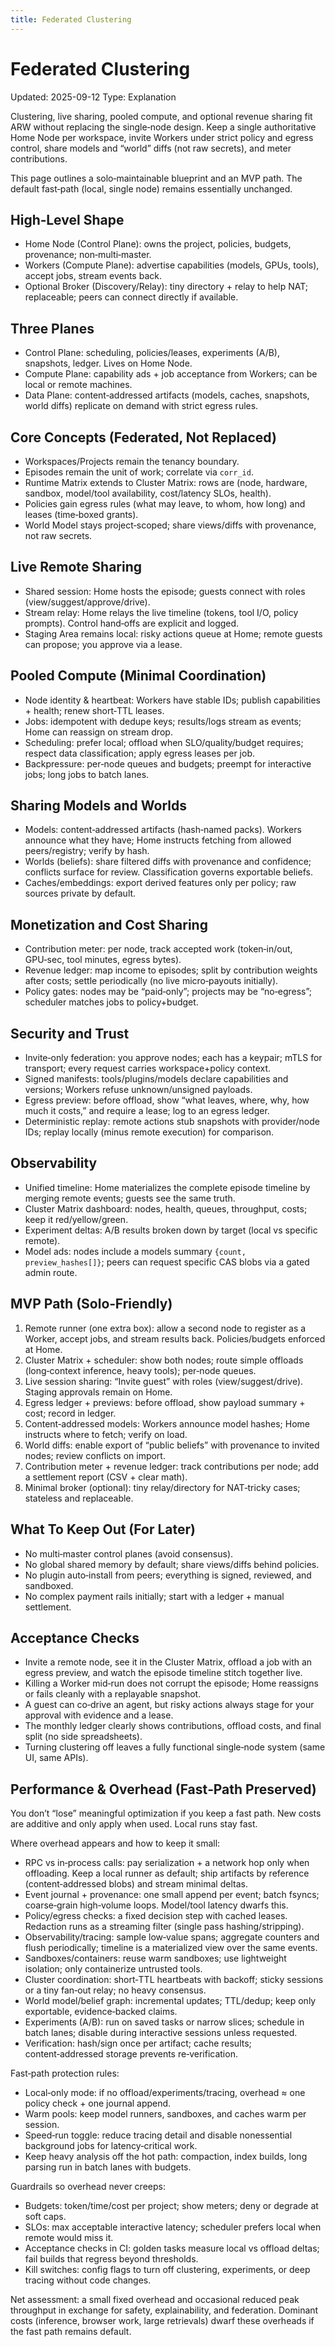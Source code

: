 ```yaml
---
title: Federated Clustering
---
```


# Federated Clustering
Updated: 2025-09-12
Type: Explanation

Clustering, live sharing, pooled compute, and optional revenue sharing fit ARW without replacing the single‑node design. Keep a single authoritative Home Node per workspace, invite Workers under strict policy and egress control, share models and “world” diffs (not raw secrets), and meter contributions.

This page outlines a solo‑maintainable blueprint and an MVP path. The default fast‑path (local, single node) remains essentially unchanged.

## High‑Level Shape
- Home Node (Control Plane): owns the project, policies, budgets, provenance; non‑multi‑master.
- Workers (Compute Plane): advertise capabilities (models, GPUs, tools), accept jobs, stream events back.
- Optional Broker (Discovery/Relay): tiny directory + relay to help NAT; replaceable; peers can connect directly if available.

## Three Planes
- Control Plane: scheduling, policies/leases, experiments (A/B), snapshots, ledger. Lives on Home Node.
- Compute Plane: capability ads + job acceptance from Workers; can be local or remote machines.
- Data Plane: content‑addressed artifacts (models, caches, snapshots, world diffs) replicate on demand with strict egress rules.

## Core Concepts (Federated, Not Replaced)
- Workspaces/Projects remain the tenancy boundary.
- Episodes remain the unit of work; correlate via `corr_id`.
- Runtime Matrix extends to Cluster Matrix: rows are (node, hardware, sandbox, model/tool availability, cost/latency SLOs, health).
- Policies gain egress rules (what may leave, to whom, how long) and leases (time‑boxed grants).
- World Model stays project‑scoped; share views/diffs with provenance, not raw secrets.

## Live Remote Sharing
- Shared session: Home hosts the episode; guests connect with roles (view/suggest/approve/drive).
- Stream relay: Home relays the live timeline (tokens, tool I/O, policy prompts). Control hand‑offs are explicit and logged.
- Staging Area remains local: risky actions queue at Home; remote guests can propose; you approve via a lease.

## Pooled Compute (Minimal Coordination)
- Node identity & heartbeat: Workers have stable IDs; publish capabilities + health; renew short‑TTL leases.
- Jobs: idempotent with dedupe keys; results/logs stream as events; Home can reassign on stream drop.
- Scheduling: prefer local; offload when SLO/quality/budget requires; respect data classification; apply egress leases per job.
- Backpressure: per‑node queues and budgets; preempt for interactive jobs; long jobs to batch lanes.

## Sharing Models and Worlds
- Models: content‑addressed artifacts (hash‑named packs). Workers announce what they have; Home instructs fetching from allowed peers/registry; verify by hash.
- Worlds (beliefs): share filtered diffs with provenance and confidence; conflicts surface for review. Classification governs exportable beliefs.
- Caches/embeddings: export derived features only per policy; raw sources private by default.

## Monetization and Cost Sharing
- Contribution meter: per node, track accepted work (token‑in/out, GPU‑sec, tool minutes, egress bytes).
- Revenue ledger: map income to episodes; split by contribution weights after costs; settle periodically (no live micro‑payouts initially).
- Policy gates: nodes may be “paid‑only”; projects may be “no‑egress”; scheduler matches jobs to policy+budget.

## Security and Trust
- Invite‑only federation: you approve nodes; each has a keypair; mTLS for transport; every request carries workspace+policy context.
- Signed manifests: tools/plugins/models declare capabilities and versions; Workers refuse unknown/unsigned payloads.
- Egress preview: before offload, show “what leaves, where, why, how much it costs,” and require a lease; log to an egress ledger.
- Deterministic replay: remote actions stub snapshots with provider/node IDs; replay locally (minus remote execution) for comparison.

## Observability
- Unified timeline: Home materializes the complete episode timeline by merging remote events; guests see the same truth.
- Cluster Matrix dashboard: nodes, health, queues, throughput, costs; keep it red/yellow/green.
- Experiment deltas: A/B results broken down by target (local vs specific remote).
- Model ads: nodes include a models summary `{count, preview_hashes[]}`; peers can request specific CAS blobs via a gated admin route.

## MVP Path (Solo‑Friendly)
1) Remote runner (one extra box): allow a second node to register as a Worker, accept jobs, and stream results back. Policies/budgets enforced at Home.
2) Cluster Matrix + scheduler: show both nodes; route simple offloads (long‑context inference, heavy tools); per‑node queues.
3) Live session sharing: “Invite guest” with roles (view/suggest/drive). Staging approvals remain on Home.
4) Egress ledger + previews: before offload, show payload summary + cost; record in ledger.
5) Content‑addressed models: Workers announce model hashes; Home instructs where to fetch; verify on load.
6) World diffs: enable export of “public beliefs” with provenance to invited nodes; review conflicts on import.
7) Contribution meter + revenue ledger: track contributions per node; add a settlement report (CSV + clear math).
8) Minimal broker (optional): tiny relay/directory for NAT‑tricky cases; stateless and replaceable.

## What To Keep Out (For Later)
- No multi‑master control planes (avoid consensus).
- No global shared memory by default; share views/diffs behind policies.
- No plugin auto‑install from peers; everything is signed, reviewed, and sandboxed.
- No complex payment rails initially; start with a ledger + manual settlement.

## Acceptance Checks
- Invite a remote node, see it in the Cluster Matrix, offload a job with an egress preview, and watch the episode timeline stitch together live.
- Killing a Worker mid‑run does not corrupt the episode; Home reassigns or fails cleanly with a replayable snapshot.
- A guest can co‑drive an agent, but risky actions always stage for your approval with evidence and a lease.
- The monthly ledger clearly shows contributions, offload costs, and final split (no side spreadsheets).
- Turning clustering off leaves a fully functional single‑node system (same UI, same APIs).

## Performance & Overhead (Fast‑Path Preserved)

You don’t “lose” meaningful optimization if you keep a fast path. New costs are additive and only apply when used. Local runs stay fast.

Where overhead appears and how to keep it small:
- RPC vs in‑process calls: pay serialization + a network hop only when offloading. Keep a local runner as default; ship artifacts by reference (content‑addressed blobs) and stream minimal deltas.
- Event journal + provenance: one small append per event; batch fsyncs; coarse‑grain high‑volume loops. Model/tool latency dwarfs this.
- Policy/egress checks: a fixed decision step with cached leases. Redaction runs as a streaming filter (single pass hashing/stripping).
- Observability/tracing: sample low‑value spans; aggregate counters and flush periodically; timeline is a materialized view over the same events.
- Sandboxes/containers: reuse warm sandboxes; use lightweight isolation; only containerize untrusted tools.
- Cluster coordination: short‑TTL heartbeats with backoff; sticky sessions or a tiny fan‑out relay; no heavy consensus.
- World model/belief graph: incremental updates; TTL/dedup; keep only exportable, evidence‑backed claims.
- Experiments (A/B): run on saved tasks or narrow slices; schedule in batch lanes; disable during interactive sessions unless requested.
- Verification: hash/sign once per artifact; cache results; content‑addressed storage prevents re‑verification.

Fast‑path protection rules:
- Local‑only mode: if no offload/experiments/tracing, overhead ≈ one policy check + one journal append.
- Warm pools: keep model runners, sandboxes, and caches warm per session.
- Speed‑run toggle: reduce tracing detail and disable nonessential background jobs for latency‑critical work.
- Keep heavy analysis off the hot path: compaction, index builds, long parsing run in batch lanes with budgets.

Guardrails so overhead never creeps:
- Budgets: token/time/cost per project; show meters; deny or degrade at soft caps.
- SLOs: max acceptable interactive latency; scheduler prefers local when remote would miss it.
- Acceptance checks in CI: golden tasks measure local vs offload deltas; fail builds that regress beyond thresholds.
- Kill switches: config flags to turn off clustering, experiments, or deep tracing without code changes.

Net assessment: a small fixed overhead and occasional reduced peak throughput in exchange for safety, explainability, and federation. Dominant costs (inference, browser work, large retrievals) dwarf these overheads if the fast path remains default.
